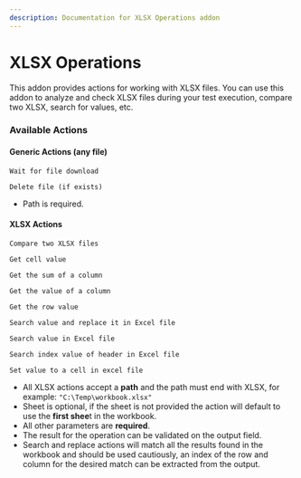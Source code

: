 ```yaml
---
description: Documentation for XLSX Operations addon
---
```


# XLSX Operations

This addon provides actions for working with XLSX files. You can use this addon to analyze and check XLSX files during your test execution, compare two XLSX, search for values, etc.&#x20;

### Available Actions

#### Generic Actions (any file)

`Wait for file download`

`Delete file (if exists)`

* Path is required.

#### XLSX Actions

`Compare two XLSX files`

`Get cell value`

`Get the sum of a column`

`Get the value of a column`

`Get the row value`

`Search value and replace it in Excel file`

`Search value in Excel file`

`Search index value of header in Excel file`

`Set value to a cell in excel file`



* All XLSX actions accept a **path** and the path must end with XLSX, for example: `"C:\Temp\workbook.xlsx"`
* Sheet is optional, if the sheet is not provided the action will default to use the **first shee**t in the workbook.
* All other parameters are **required**.
* The result for the operation can be validated on the output field.
* Search and replace actions will match all the results found in the workbook and should be used cautiously, an index of the row and column for the desired match can be extracted from the output.


